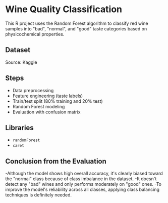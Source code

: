# Wine Quality Classification

This R project uses the Random Forest algorithm to classify red wine samples into "bad", "normal", and "good" taste categories based on physicochemical properties.

## Dataset
Source: Kaggle

## Steps
- Data preprocessing
- Feature engineering (taste labels)
- Train/test split (80% training and 20% test)
- Random Forest modeling
- Evaluation with confusion matrix

## Libraries
- `randomForest`
- `caret`
  
## Conclusion from the Evaluation
-Although the model shows high overall accuracy, it's clearly biased toward the "normal" class because of class imbalance in the dataset.
-It doesn't detect any "bad" wines and only performs moderately on "good" ones. 
-To improve the model's reliability across all classes, applying class balancing techniques is definitely needed.
